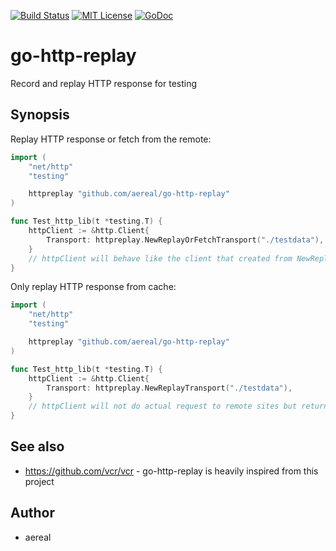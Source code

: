 [![Build Status](https://travis-ci.org/aereal/go-http-replay.png?branch=master)][travis]
[![MIT License](http://img.shields.io/badge/license-MIT-blue.svg?style=flat-square)][license]
[![GoDoc](https://godoc.org/github.com/aereal/go-http-replay?status.svg)][godoc]

# go-http-replay

Record and replay HTTP response for testing

## Synopsis

Replay HTTP response or fetch from the remote:

```go
import (
	"net/http"
	"testing"

	httpreplay "github.com/aereal/go-http-replay"
)

func Test_http_lib(t *testing.T) {
	httpClient := &http.Client{
		Transport: httpreplay.NewReplayOrFetchTransport("./testdata"),
	}
	// httpClient will behave like the client that created from NewReplayTransport but DO actual request if local cache is missing.
}
```

Only replay HTTP response from cache:

```go
import (
	"net/http"
	"testing"

	httpreplay "github.com/aereal/go-http-replay"
)

func Test_http_lib(t *testing.T) {
	httpClient := &http.Client{
		Transport: httpreplay.NewReplayTransport("./testdata"),
	}
	// httpClient will not do actual request to remote sites but returns the response from local cache files.
}
```

## See also

- https://github.com/vcr/vcr - go-http-replay is heavily inspired from this project

## Author

- aereal

[travis]: https://travis-ci.org/aereal/go-http-replay
[license]: https://github.com/aereal/go-http-replay/blob/master/LICENSE
[godoc]: https://godoc.org/github.com/aereal/go-http-replay
